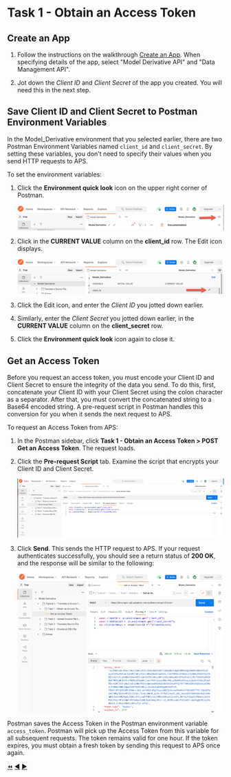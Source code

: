 # Task 1 - Obtain an Access Token

## Create an App

1. Follow the instructions on the walkthrough [Create an App](https://aps.autodesk.com/en/docs/oauth/v1/tutorials/create-app/).
 When specifying details of the app,  select "Model Derivative API" and "Data Management API".

2. Jot down the *Client ID* and *Client Secret* of the app you created. You will need this in the next step.

## Save Client ID and Client Secret to Postman Environment Variables

In the Model_Derivative environment that you selected earlier, there are two Postman Environment Variables named `client_id` and `client_secret`. By setting these variables, you don't need to specify their values when you send HTTP requests to APS.

To set the environment variables:

1. Click the **Environment quick look** icon on the upper right corner of Postman.

   ![Environment quick look icon](../images/tutorial_01_task1-environment_quick_look_icon.png "Environment quick look icon")

2. Click in the **CURRENT VALUE** column on the **client_id** row. The Edit icon displays.

    ![Edit Environment Variable](../images/tutorial_01_task1-environment_edit_variable.png "Edit Environment Variable")

3. Click the Edit icon, and enter the *Client ID* you jotted down earlier.

4. Similarly, enter the *Client Secret* you jotted down earlier, in the **CURRENT VALUE** column on the **client_secret** row.

5. Click the **Environment quick look** icon again to close it.

## Get an Access Token

Before you request an access token, you must encode your Client ID and Client Secret to ensure the integrity of the data you send. To do this, first, concatenate your Client ID with your Client Secret using the colon character as a separator. After that, you must convert the concatenated string to a Base64 encoded string. A pre-request script in Postman handles this conversion for you when it sends the next request to APS.

To request an Access Token from APS:

1. In the Postman sidebar, click **Task 1 - Obtain an Access Token > POST Get an Access Token**. The request loads.

2. Click the **Pre-request Script** tab. Examine the script that encrypts your Client ID and Client Secret.

   ![Pre-request Script](../images/t1_tutorial_01_task1-preview_environment_variables.png "Pre-request Script")

3. Click **Send**. This sends the HTTP request to APS. If your request authenticates successfully, you should see a return status of **200 OK**, and the response will be similar to the following:

    ![Successful authentication](../images/t1_tutorial_01_task1-authenticate_successfull.png "Successful authentication")

Postman saves the Access Token in the Postman environment variable `access_token`. Postman will pick up the Access Token from this variable for all subsequent requests. The token remains valid for one hour.  If the token expires, you must obtain a fresh token by sending this request to APS once again.


[:rewind:](../readme.md "readme.md") [:arrow_backward:](before_you_begin.md "Previous task") [:arrow_forward:](task-2.md "Next task")
